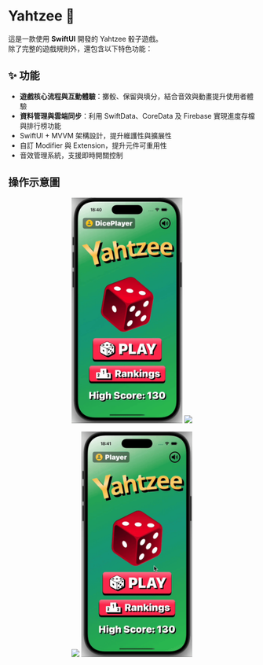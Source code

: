 # Yahtzee 🎲
這是一款使用 **SwiftUI** 開發的 Yahtzee 骰子遊戲。  
除了完整的遊戲規則外，還包含以下特色功能：

## ✨ 功能
- **遊戲核心流程與互動體驗**：擲骰、保留與填分，結合音效與動畫提升使用者體驗  
- **資料管理與雲端同步**：利用 SwiftData、CoreData 及 Firebase 實現進度存檔與排行榜功能  
- SwiftUI + MVVM 架構設計，提升維護性與擴展性  
- 自訂 Modifier 與 Extension，提升元件可重用性  
- 音效管理系統，支援即時開關控制  

## 操作示意圖

<p align="center">
  <img src="assets/demo1.gif" width="45%" />
  <img src="assets/demo2.gif" width="45%" />
</p>

<p align="center">
  <img src="assets/demo3.gif" width="45%" />
  <img src="assets/demo4.gif" width="45%" />
</p>
